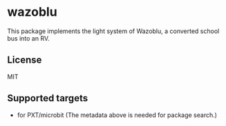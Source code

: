 # wazoblu

This package implements the light system of Wazoblu, a converted school bus into an RV. 

## License

MIT

## Supported targets

* for PXT/microbit
(The metadata above is needed for package search.)

